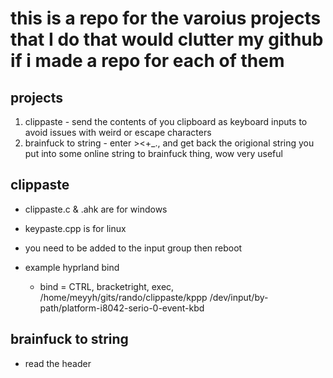 # this is a repo for the varoius projects that I do that would clutter my github if i made a repo for each of them

## projects
1. clippaste - send the contents of you clipboard as keyboard inputs to avoid issues with weird or escape characters
2. brainfuck to string - enter ><+_., and get back the origional string you put into some online string to brainfuck thing, wow very useful

## clippaste
- clippaste.c & .ahk are for windows
- keypaste.cpp is for linux
- you need to be added to the input group then reboot

- example hyprland bind
  - bind = CTRL, bracketright, exec, /home/meyyh/gits/rando/clippaste/kppp /dev/input/by-path/platform-i8042-serio-0-event-kbd

## brainfuck to string
- read the header
